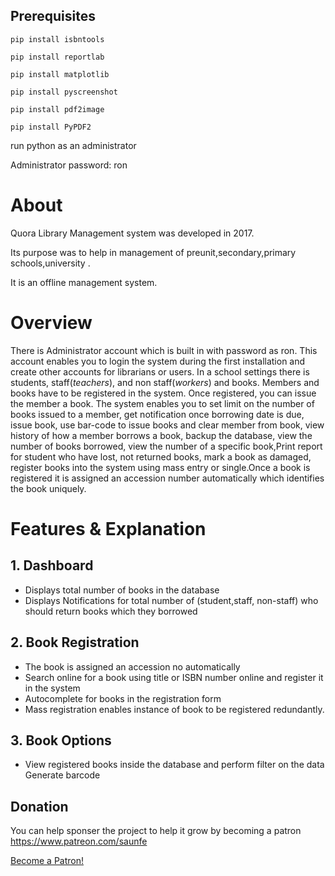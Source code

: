 ## Prerequisites

`pip install isbntools `

`pip install reportlab`

`pip install matplotlib`

`pip install pyscreenshot`

`pip install pdf2image`

`pip install PyPDF2`



run python as an administrator




Administrator password: ron

# About
Quora Library Management system was developed in 2017.

Its purpose was to help in management of preunit,secondary,primary schools,university .

It is an offline management system.  

# Overview

There is Administrator account which is built in with password as ron. This account enables you to login the system during the first installation and create other accounts for librarians or users.
In a school settings there is students, staff(_teachers_), and non staff(_workers_) and books. Members and books have to be registered in the system.
Once registered, you can issue the member a book. 
The system enables you to set limit on the number of books issued to a member, get notification once borrowing date is due, issue book, use bar-code to issue books and clear member from book, view history of how a member borrows a book, backup the database, view the number of books borrowed, view the number of a specific book,Print report for student who have lost, not returned books, mark a book as damaged, register books into the system using mass entry or single.Once a book is registered it is assigned an accession number automatically which identifies the book uniquely.

# Features & Explanation

## 1. Dashboard
*  Displays total number of books in the database 
*  Displays Notifications for total number of (student,staff, non-staff) who should return books which they borrowed
## 2. Book Registration
* The book is assigned an accession no automatically
* Search online for a book using title or ISBN number online and register it in the system
* Autocomplete for books in the registration form
* Mass registration enables instance of book to be registered redundantly.
## 3. Book Options
* View registered books inside the database and perform filter on the data
 Generate barcode

## Donation

You can help sponser the project to help it grow by becoming a patron
https://www.patreon.com/saunfe

<a href="https://www.patreon.com/bePatron?u=47181738" data-patreon-widget-type="become-patron-button">Become a Patron!</a><script async src="https://c6.patreon.com/becomePatronButton.bundle.js"></script>
